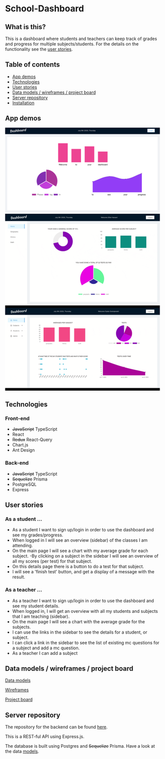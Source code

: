 # School-Dashboard

## What is this?

This is a dashboard where students and teachers can keep track of grades and progress for multiple subjects/students. For the details on the functionality see the [user stories](#userStories).

## Table of contents

- [App demos](#appDemos)
- [Technologies](#technologies)
- [User stories](#userStories)
- [Data models / wireframes / project board](#models-wireframe-projectboard)
- [Server repository](#serverRepo)
- [Installation](#installation)

## <a name="appDemos"></a>App demos

![](./img/dashboard-home.png)
![](./img/dashboard-student.gif)
![](./img/dashboard-teacher.gif)

## <a name="technologies"></a>Technologies

### Front-end

- ~~JavaScript~~ TypeScript
- React
- ~~Redux~~ React-Query
- Chart.js
- Ant Design

### Back-end

- ~~JavaScript~~ TypeScript
- ~~Sequelize~~ Prisma
- PostgreSQL
- Express

## <a name="userStories"></a>User stories

### As a student ...

- As a student I want to sign up/login in order to use the dashboard and see my grades/progress.
- When logged in I will see an overview (sidebar) of the classes I am attending.
- On the main page I will see a chart with my average grade for each subject.
  -By clicking on a subject in the sidebar I will see an overview of all my scores (per test) for that subject.
- On this details page there is a button to do a test for that subject.
- I will see a 'finish test' button, and get a display of a message with the result.

### As a teacher ...

- As a teacher I want to sign up/login in order to use the dashboard and see my student details.
- When logged in, I will get an overview with all my students and subjects that I am teaching (sidebar).
- On the main page I will see a chart with the average grade for the subjects.
- I can use the links in the sidebar to see the details for a student, or subject.
- I can click a link in the sidebar to see the list of existing mc questions for a subject and add a mc question.
- As a teacher I can add a subject

## <a name="models-wireframe-projectboard"></a>Data models / wireframes / project board

[Data models](https://app.lucidchart.com/invitations/accept/d09a0ec5-92f6-4ac7-b203-e96f708609db)

[Wireframes](https://drive.google.com/file/d/1CMpn7W91WxH8KU1kURMbLTiAyhFeMNgq/view?usp=sharing)

[Project board](https://github.com/willemverbuyst/school-dashboard-frontend/projects/1)

## <a name="serverRepo"></a>Server repository

The repository for the backend can be found [here](https://github.com/willemverbuyst/school-dashboard-backend).

This is a REST-ful API using Express.js.

The database is built using Postgres and ~~Sequelize~~ Prisma.
Have a look at the data [models](https://app.lucidchart.com/invitations/accept/d09a0ec5-92f6-4ac7-b203-e96f708609db).
